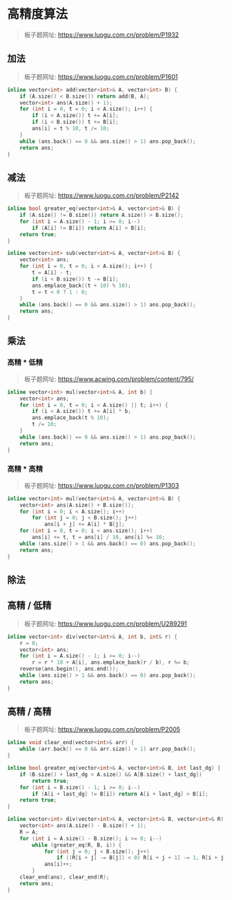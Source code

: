 # 高精度算法

> 板子题网址: https://www.luogu.com.cn/problem/P1932

## 加法

> 板子题网址: https://www.luogu.com.cn/problem/P1601

```cpp
inline vector<int> add(vector<int>& A, vector<int> B) {
    if (A.size() < B.size()) return add(B, A);
    vector<int> ans(A.size() + 1);
    for (int i = 0, t = 0; i < A.size(); i++) {
        if (i < A.size()) t += A[i];
        if (i < B.size()) t += B[i];
        ans[i] = t % 10, t /= 10;
    }
    while (ans.back() == 0 && ans.size() > 1) ans.pop_back();
    return ans;
}
```

## 减法

> 板子题网址: https://www.luogu.com.cn/problem/P2142

```cpp
inline bool greater_eq(vector<int>& A, vector<int>& B) {
    if (A.size() != B.size()) return A.size() > B.size();
    for (int i = A.size() - 1; i >= 0; i--)
        if (A[i] != B[i]) return A[i] > B[i];
    return true;
}

inline vector<int> sub(vector<int>& A, vector<int>& B) {
    vector<int> ans;
    for (int i = 0, t = 0; i < A.size(); i++) {
        t = A[i] - t;
        if (i < B.size()) t -= B[i];
        ans.emplace_back((t + 10) % 10);
        t = t < 0 ? 1 : 0;
    }
    while (ans.back() == 0 && ans.size() > 1) ans.pop_back();
    return ans;
}
```

## 乘法

### 高精 * 低精

> 板子题网址: https://www.acwing.com/problem/content/795/

```cpp
inline vector<int> mul(vector<int>& A, int b) {
    vector<int> ans;
    for (int i = 0, t = 0; i < A.size() || t; i++) {
        if (i < A.size()) t += A[i] * b;
        ans.emplace_back(t % 10);
        t /= 10;
    }
    while (ans.back() == 0 && ans.size() > 1) ans.pop_back();
    return ans;
}
```

### 高精 * 高精

> 板子题网址: https://www.luogu.com.cn/problem/P1303

```cpp
inline vector<int> mul(vector<int>& A, vector<int>& B) {
    vector<int> ans(A.size() + B.size());
    for (int i = 0; i < A.size(); i++)
        for (int j = 0; j < B.size(); j++)
            ans[i + j] += A[i] * B[j];
    for (int i = 0, t = 0; i < ans.size(); i++)
        ans[i] += t, t = ans[i] / 10, ans[i] %= 10;
    while (ans.size() > 1 && ans.back() == 0) ans.pop_back();
    return ans;
}
```

## 除法

## 高精 / 低精

> 板子题网址: https://www.luogu.com.cn/problem/U289291

```cpp
inline vector<int> div(vector<int>& A, int b, int& r) {
    r = 0;
    vector<int> ans;
    for (int i = A.size() - 1; i >= 0; i--)
        r = r * 10 + A[i], ans.emplace_back(r / b), r %= b;
    reverse(ans.begin(), ans.end());
    while (ans.size() > 1 && ans.back() == 0) ans.pop_back();
    return ans;
}
```

## 高精 / 高精

> 板子题网址: https://www.luogu.com.cn/problem/P2005

```cpp
inline void clear_end(vector<int>& arr) {
    while (arr.back() == 0 && arr.size() > 1) arr.pop_back();
}

inline bool greater_eq(vector<int>& A, vector<int>& B, int last_dg) {
    if (B.size() + last_dg < A.size() && A[B.size() + last_dg])
        return true;
    for (int i = B.size() - 1; i >= 0; i--)
        if (A[i + last_dg] != B[i]) return A[i + last_dg] > B[i];
    return true;
}

inline vector<int> div(vector<int>& A, vector<int>& B, vector<int>& R) {
    vector<int> ans(A.size() - B.size() + 1);
    R = A;
    for (int i = A.size() - B.size(); i >= 0; i--)
        while (greater_eq(R, B, i)) {
            for (int j = 0; j < B.size(); j++)
                if ((R[i + j] -= B[j]) < 0) R[i + j + 1] -= 1, R[i + j] += 10;
            ans[i]++;
        }
    clear_end(ans), clear_end(R);
    return ans;
}
```
